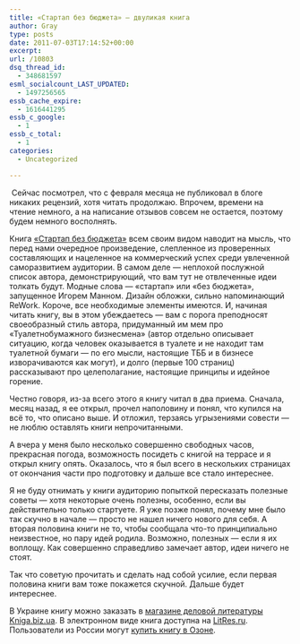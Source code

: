```yaml
---
title: «Стартап без бюджета» — двуликая книга
author: Gray
type: posts
date: 2011-07-03T17:14:52+00:00
excerpt:
url: /10803
dsq_thread_id:
  - 348681597
esml_socialcount_LAST_UPDATED:
  - 1497256565
essb_cache_expire:
  - 1616441295
essb_c_google:
  - 1
essb_c_total:
  - 1
categories:
  - Uncategorized

---
```








<img src="https://i2.wp.com/searchenginesblog.s3.amazonaws.com/startupbb-1.jpg?w=740" alt="" hspace="2" vspace="2" align="left" data-recalc-dims="1" /> 

Сейчас посмотрел, что с февраля месяца не публиковал в блоге никаких рецензий, хотя читать продолжаю. Впрочем, времени на чтение немного, а на написание отзывов совсем не остается, поэтому будем немного восполнять.

Книга [&#171;Стартап без бюджета&#187;][1] всем своим видом наводит на мысль, что перед нами очередное произведение, слепленное из проверенных составляющих и нацеленное на коммерческий успех среди увлеченной саморазвитием аудитории. В самом деле — неплохой послужной список автора, демонстрирующий, что вам тут не отвлеченные идеи толкать будут. Модные слова — &#171;стартап&#187; или &#171;без бюджета&#187;, запущенное Игорем Манном. Дизайн обложки, сильно напоминающий ReWork. Короче, все необходимые элементы имеются. И, начиная читать книгу, вы в этом убеждаетесь — вам с порога преподносят своеобразный стиль автора, придуманный им мем про &#171;Туалетнобумажного бизнесмена&#187; (автор отдельно описывает ситуацию, когда человек оказывается в туалете и не находит там туалетной бумаги — по его мысли, настоящие ТББ и в бизнесе изворачиваются как могут), и долго (первые 100 страниц) рассказывают про целеполагание, настоящие принципы и идейное горение.

Честно говоря, из-за всего этого я книгу читал в два приема. Сначала, месяц назад, я ее открыл, прочел наполовину и понял, что купился на всё то, что описано выше. И отложил, терзаясь угрызениями совести — не люблю оставлять книги непрочитанными.

А вчера у меня было несколько совершенно свободных часов, прекрасная погода, возможность посидеть с книгой на террасе и я открыл книгу опять. Оказалось, что я был всего в нескольких страницах от окончания части про подготовку и дальше все стало интереснее.

Я не буду отнимать у книги аудиторию попыткой пересказать полезные советы — хотя некоторые очень полезны, особенно, если вы действительно только стартуете. Я уже позже понял, почему мне было так скучно в начале — просто не нашел ничего нового для себя. А вторая половина книги не то, чтобы сообщала что-то принципиально неизвестное, но пару идей родила. Возможно, полезных — если я их воплощу. Как совершенно справедливо замечает автор, идеи ничего не стоят.

Так что советую прочитать и сделать над собой усилие, если первая половина книги вам тоже покажется скучной. Дальше будет интереснее.

В Украине книгу можно заказать в [магазине деловой литературы Kniga.biz.ua][2]. В электронном виде книга доступна на [LitRes.ru][1]. Пользователи из России могут [купить книгу в Озоне][3].

 [1]: http://www.litres.ru/pages/biblio_book/?art=627515&lfrom=1985
 [2]: http://kniga.biz.ua/book/marketing/40/2048/
 [3]: http://www.ozon.ru/context/detail/id/6310299/?partner=searchengines